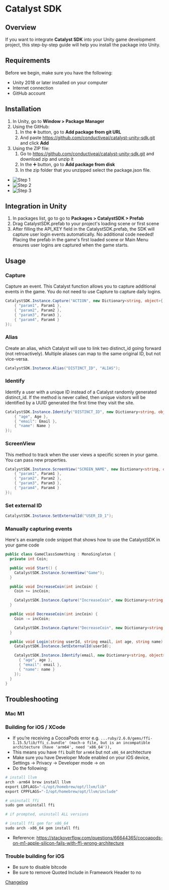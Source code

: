 # Catalyst SDK

## Overview

If you want to integrate **Catalyst SDK** into your Unity game development project, this step-by-step guide will help you install the package into Unity.

## Requirements

Before we begin, make sure you have the following:

- Unity 2018 or later installed on your computer
- Internet connection
- GitHub account

## Installation

1. In Unity, go to **Window > Package Manager**  
2. Using the GitHub:
    1. In the ➕ button, go to **Add package from git URL**
    2. And paste <https://github.com/conductiveai/catalyst-unity-sdk.git> and click **Add**
3. Using the ZIP file:
    1. Go to <https://github.com/conductiveai/catalyst-unity-sdk.git> and download zip and unzip it
    2. In the ➕ button, go to **Add package from disk**
    3. In the zip folder that you unzipped select the package.json file.

- ![Step 1](./.github/step1.png)
- ![Step 2](./.github/step2.png)
- ![Step 3](./.github/step3.png)

## Integration in Unity

1. In packages list, go to go to **Packages > CatalystSDK > Prefab**
2. Drag CatalystSDK.prefab to your project's loading scene or first scene
3. After filling the API_KEY field in the CatalystSDK.prefab, the SDK will capture user login events automatically. No additional code needed! Placing the prefab in the game's first loaded scene or Main Menu ensures user logins are captured when the game starts.

## Usage

### Capture
  
Capture an event. This Catalyst function allows you to capture additional events in the game. You do not need to use Capture to capture daily logins.

```c#
CatalystSDK.Instance.Capture("ACTION", new Dictionary<string, object>{
    { "param1", Param1 },
    { "param2", Param2 },
    { "param3", Param3 },
    { "param4", Param4 }
});
```

### Alias

Create an alias, which Catalyst will use to link two distinct_id going forward (not retroactively). Multiple aliases can map to the same original ID, but not vice-versa.

```c#
CatalystSDK.Instance.Alias("DISTINCT_ID", "ALIAS");
```

### Identify

Identify a user with a unique ID instead of a Catalyst randomly generated distinct_id. If the method is never called, then unique visitors will be identified by a UUID generated the first time they visit the site.

```c#
CatalystSDK.Instance.Identify("DISTINCT_ID", new Dictionary<string, object>{
    { "age", Age },
    { "email": Email },
    { "name": Name }
});
```

### ScreenView
  
This method to track when the user views a specific screen in your game. You can pass new properties.

```c#
CatalystSDK.Instance.ScreenView("SCREEN_NAME", new Dictionary<string, object>{
    { "param1", Param1 },
    { "param2", Param2 },
    { "param3", Param3 },
    { "param4", Param4 }
});
```

### Set external ID

```c#
CatalystSDK.Instance.SetExternalId("USER_ID_1");
```

### Manually capturing events

Here's an example code snippet that shows how to use the CatalystSDK in your game code

```c#
public class GameClassSomething : MonoSingleton {
  private int Coin;

  public void Start() {
    CatalystSDK.Instance.ScreenView("Game");
  }

  public void IncreaseCoin(int incCoin) {
    Coin += incCoin;

    CatalystSDK.Instance.Capture("IncreaseCoin", new Dictionary<string, object>{{ "coins", Coin }});
  }

  public void DecreaseCoin(int incCoin) {
    Coin -= incCoin;

    CatalystSDK.Instance.Capture("DecreaseCoin", new Dictionary<string, object>{{ "coins", Coin }});
  }

  public void Login(string userId, string email, int age, string name) {
    CatalystSDK.Instance.SetExternalId(userId);

    CatalystSDK.Instance.Identify(email, new Dictionary<string, object>{
      { "age", age },
      { "email": email },
      { "name": name }
    });
  }
}
```

## Troubleshooting

### Mac M1

### ************************************************Building for iOS / XCode************************************************

- If you’re receiving a CocoaPods error e.g. `...ruby/2.6.0/gems/ffi-1.15.5/lib/ffi_c.bundle' (mach-o file, but is an incompatible architecture (have 'arm64', need 'x86_64')),`
- This means you have `ffi` built for `arm64` but not `x86_64` architecture
- Make sure you have Developer Mode enabled on your iOS device, Settings → Privacy → Developer mode → on
- Do the following:

```python
# install llvm
arch -arm64 brew install llvm
export LDFLAGS="-L/opt/homebrew/opt/llvm/lib"
export CPPFLAGS="-I/opt/homebrew/opt/llvm/include"

# uninstall ffi
sudo gem uninstall ffi

# if prompted, uninstall ALL versions

# install ffi gem for x86_64
sudo arch -x86_64 gem install ffi
```

- Reference: <https://stackoverflow.com/questions/66644365/cocoapods-on-m1-apple-silicon-fails-with-ffi-wrong-architecture>

### Trouble building for iOS

- Be sure to disable bitcode
- Be sure to remove Quoted Include in Framework Header to no

[Changelog](CHANGELOG.md)
